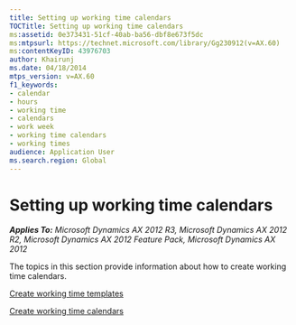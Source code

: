 ```yaml
---
title: Setting up working time calendars
TOCTitle: Setting up working time calendars
ms:assetid: 0e373431-51cf-40ab-ba56-dbf8e673f5dc
ms:mtpsurl: https://technet.microsoft.com/library/Gg230912(v=AX.60)
ms:contentKeyID: 43976703
author: Khairunj
ms.date: 04/18/2014
mtps_version: v=AX.60
f1_keywords:
- calendar
- hours
- working time
- calendars
- work week
- working time calendars
- working times
audience: Application User
ms.search.region: Global
---
```


# Setting up working time calendars 


_**Applies To:** Microsoft Dynamics AX 2012 R3, Microsoft Dynamics AX 2012 R2, Microsoft Dynamics AX 2012 Feature Pack, Microsoft Dynamics AX 2012_

The topics in this section provide information about how to create working time calendars.

[Create working time templates](create-working-time-templates.md)

[Create working time calendars](create-working-time-calendars.md)

  


